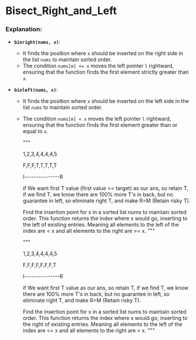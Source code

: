 # Bisect_Right_and_Left

### Explanation:

- **`binright(nums, x)`**:
  - It finds the position where `x` should be inserted on the right side in the list `nums` to maintain sorted order.
  - The condition `nums[m] <= x` moves the left pointer `l` rightward, ensuring that the function finds the first element strictly greater than `x`.

- **`binleft(nums, x)`**:
  - It finds the position where `x` should be inserted on the left side in the list `nums` to maintain sorted order.
  - The condition `nums[m] < x` moves the left pointer `l` rightward, ensuring that the function finds the first element greater than or equal to `x`.


    """

    1,2,3,4,4,4,4,5
    
    F,F,F,T,T,T,T,T

    l---------------R

    if We want first T value (first value >= target) as our ans, so retain T,
    if we find T, we know there are 100% more T's in back, but no guarantee in left, so eliminate right T, and make R=M (Retain risky T).

    
    Find the insertion point for x in a sorted list nums to maintain sorted order.
    This function returns the index where x would go, inserting to the left of existing entries.
    Meaning all elements to the left of the index are < x and all elements to the right are >= x.
    """


    """

    1,2,3,4,4,4,4,5

    F,F,F,F,F,F,F,T

    l---------------R

    if We want first T value as our ans, so retain T,
    if we find T, we know there are 100% more T's in back, but no guarantee in left, so eliminate right T, and make R=M (Retain risky T).
    
    Find the insertion point for x in a sorted list nums to maintain sorted order.
    This function returns the index where x would go, inserting to the right of existing entries.
    Meaning all elements to the left of the index are <= x and all elements to the right are > x.
    """
